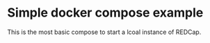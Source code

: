 # Simple docker compose example

This is the most basic compose to start a lcoal instance of REDCap.